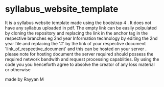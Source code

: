 # syllabus_website_template

It is a syllabus website template made using the bootstrap 4 . It does not have any syllabus uploaded in pdf. The empty link can be easily polpulated by cloning the repository and replacing the link in the anchor tag in the respective branches eg 2nd year Information technology by editing the 2nd year file and replacing the '#' by the link of your respective document 'link_of_respective_document' and this can be hosted on your server . please note for hosting document the server required should possess the required network bandwith and request processing capablities. By using the code you you henceforth agree to absolve the creator of any loss material or otherwise 

made by Rayyan M
